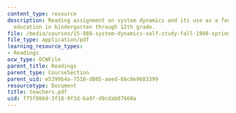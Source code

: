 ```yaml
---
content_type: resource
description: Reading assignment on system dynamics and its use as a foundation underlying
  education in kindergarten through 12th grade.
file: /media/courses/15-988-system-dynamics-self-study-fall-1998-spring-1999/f75f866d3f189f3d6a9fd9cdab07660a_teachers.pdf
file_type: application/pdf
learning_resource_types:
- Readings
ocw_type: OCWFile
parent_title: Readings
parent_type: CourseSection
parent_uid: e5399b4a-7510-d085-aeed-66c8e9603399
resourcetype: Document
title: teachers.pdf
uid: f75f866d-3f18-9f3d-6a9f-d9cdab07660a
---
```

